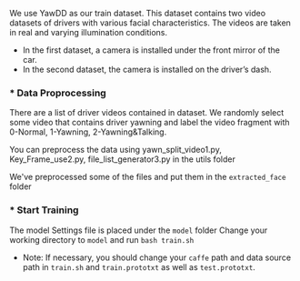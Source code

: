 
We use YawDD as our train dataset. 
This dataset contains two video datasets of drivers with various facial characteristics.
The videos are taken in real and varying illumination conditions.

- In the first dataset, a camera is installed under the front mirror of the car.   
- In the second dataset, the camera is installed on the driver’s dash.   

### * Data Proprocessing
There are a list of driver videos contained in dataset. We randomly select some video that contains driver yawning and label the video fragment with 0-Normal, 1-Yawning, 2-Yawning&Talking.  

You can preprocess the data using yawn_split_video1.py, Key_Frame_use2.py, file_list_generator3.py in the utils folder

We've preprocessed some of the files and put them in the `extracted_face` folder
### * Start Training
The model Settings file is placed under the `model` folder
Change your working directory to `model` and run `bash train.sh`
- Note: If necessary, you should change your `caffe` path and data source path in `train.sh` and `train.prototxt` as well as `test.prototxt`.
